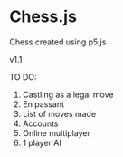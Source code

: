 # Chess.js
Chess created using p5.js

v1.1

TO DO:
1. Castling as a legal move
2. En passant
3. List of moves made
4. Accounts
5. Online multiplayer
6. 1 player AI
